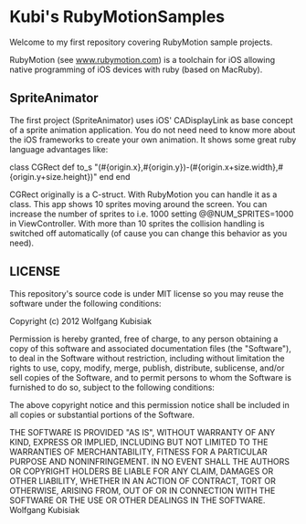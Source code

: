 Kubi's RubyMotionSamples
========================

Welcome to my first repository covering RubyMotion sample projects.

RubyMotion (see www.rubymotion.com) is a toolchain for iOS allowing native programming of iOS devices with ruby (based on MacRuby).

SpriteAnimator
---------------
The first project (SpriteAnimator) uses iOS' CADisplayLink as base concept of a sprite animation application.
You do not need need to know more about the iOS frameworks to create your own animation.
It shows some great ruby language advantages like:

class CGRect
  def to_s
    "(#{origin.x},#{origin.y})-(#{origin.x+size.width},#{origin.y+size.height})" 
  end
end

CGRect originally is a C-struct. With RubyMotion you can handle it as a class.
This app shows 10 sprites moving around the screen. You can increase the number of sprites to i.e. 1000 setting @@NUM_SPRITES=1000 in ViewController. With more than 10 sprites the collision handling is switched off automatically (of cause you can change this behavior as you need).


LICENSE
------- 
This repository's source code is under MIT license so you may reuse the software under the following conditions:

Copyright (c) 2012 Wolfgang Kubisiak

Permission is hereby granted, free of charge, to any person obtaining a copy of this software and associated documentation files (the "Software"), to deal in the Software without restriction, including without limitation the rights to use, copy, modify, merge, publish, distribute, sublicense, and/or sell copies of the Software, and to permit persons to whom the Software is furnished to do so, subject to the following conditions:

The above copyright notice and this permission notice shall be included in all copies or substantial portions of the Software.

THE SOFTWARE IS PROVIDED "AS IS", WITHOUT WARRANTY OF ANY KIND, EXPRESS OR IMPLIED, INCLUDING BUT NOT LIMITED TO THE WARRANTIES OF MERCHANTABILITY, FITNESS FOR A PARTICULAR PURPOSE AND NONINFRINGEMENT. IN NO EVENT SHALL THE AUTHORS OR COPYRIGHT HOLDERS BE LIABLE FOR ANY CLAIM, DAMAGES OR OTHER LIABILITY, WHETHER IN AN ACTION OF CONTRACT, TORT OR OTHERWISE, ARISING FROM, OUT OF OR IN CONNECTION WITH THE SOFTWARE OR THE USE OR OTHER DEALINGS IN THE SOFTWARE.
Wolfgang Kubisiak
